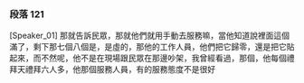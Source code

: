 ### 段落 121

[Speaker_01] 那就告訴民眾，那就他們就用手動去服務嘛，當他知道說裡面這個滿了，剩下那七個八個是，是虛的，那他的工作人員，他們把它歸零，還是把它貼起來，而不然呢，他不是在現場跟民眾在那邊吵架，我曾經看過，那個，他每個禮拜天禮拜六人多，他那個服務人員，有的服務態度不是很好